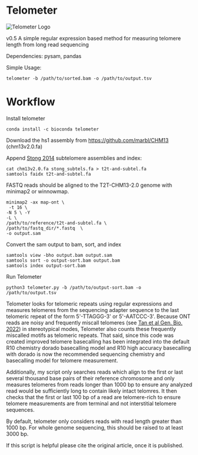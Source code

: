 # Telometer

![Telometer Logo](https://i.imgur.com/te0QfrR.png)

v0.5
A simple regular expression based method for measuring telomere length from long read sequencing

Dependencies: pysam, pandas

Simple Usage: 
```
telometer -b /path/to/sorted.bam -o /path/to/output.tsv
```

# Workflow

Install telometer
```
conda install -c bioconda telometer
```

Download the hs1 assembly from https://github.com/marbl/CHM13 (chm13v2.0.fa)

Append [Stong 2014](https://pubmed.ncbi.nlm.nih.gov/24676094/) subtelomere assemblies and index:
```
cat chm13v2.0.fa stong_subtels.fa > t2t-and-subtel.fa
samtools faidx t2t-and-subtel.fa
```

FASTQ reads should be aligned to the T2T-CHM13-2.0 genome with minimap2 or winnowmap.   

```
minimap2 -ax map-ont \
 -t 16 \ 
-N 5 \ -Y 
-L \ 
/path/to/reference/t2t-and-subtel.fa \
/path/to/fastq_dir/*.fastq  \
-o output.sam
```
Convert the sam output to bam, sort, and index

```
samtools view -bho output.bam output.sam
samtools sort -o output-sort.bam output.bam
samtools index output-sort.bam
```
Run Telometer

```
python3 telometer.py -b /path/to/output-sort.bam -o /path/to/output.tsv
```


Telometer looks for telomeric repeats using regular expressions and measures telomeres from the sequencing adapter sequence to the last telomeric repeat of the form 5'-TTAGGG-3' or 5'-AATCCC-3'.
Because ONT reads are noisy and frequently miscall telomeres (see [Tan et al Gen. Bio. 2022](https://genomebiology.biomedcentral.com/articles/10.1186/s13059-022-02751-6)) in stereotypical modes, Telometer also counts these frequently miscalled motifs as telomeric repeats. That said, since this code was created improved telomere basecalling has been integrated into the default R10 chemistry dorado basecalling model and R10 high accuracy basecalling with dorado is now the recommended sequencing chemistry and basecalling model for telomere measurement. 

Additionally, my script only searches reads which align to the first or last several thousand base pairs of their reference chromosome and only measures telomeres from reads longer than 1000 bp to ensure any analyzed read would be sufficiently long to contain likely intact telomres. It then checks that the first or last 100 bp of a read are telomere-rich to ensure telomere measurements are from terminal and not interstitial telomere sequences.

By default, telometer only considers reads with read length greater than 1000 bp. For whole genome sequencing, this should be raised to at least 3000 bp.

If this script is helpful please cite the original article, once it is published. 
